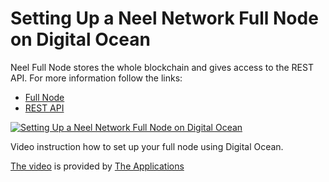 # Setting Up a Neel Network Full Node on Digital Ocean

Neel Full Node stores the whole blockchain and gives access to the REST API.
For more information follow the links:
 * [Full Node](../Neel-full-node/what-is-a-full-node.md)
 * [REST API](/)


[![Setting Up a Neel Network Full Node on Digital Ocean](http://img.youtube.com/vi/CDmMeZlzKbk/0.jpg)](http://www.youtube.com/watch?v=CDmMeZlzKbk "Setting Up a Neel Network Full Node on Digital Ocean")

Video instruction how to set up your full node using Digital Ocean.

[The video](http://www.youtube.com/watch?v=CDmMeZlzKbk) is provided by [The Applications](https://github.com/theapplicationist)
